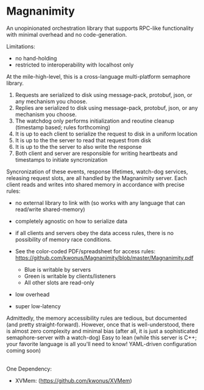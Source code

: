 # Magnanimity
An unopinionated orchestration library that supports RPC-like functionality with minimal overhead and no code-generation.

Limitations:
- no hand-holding
- restricted to interoperability with localhost only 

At the mile-high-level, this is a cross-language multi-platform semaphore library.
1) Requests are serialized to disk using message-pack, protobuf, json, or any mechanism you choose.
2) Replies are serialized to disk using message-pack, protobuf, json, or any mechanism you choose.
3) The watchdog only performs initialization and reoutine cleanup (timestamp based; rules forthcoming)
4) It is up to each client to serialize the request to disk in a uniform location
5) It is up to the the server to read that request from disk
6) It is up to the the server to also write the response
7) Both client and server are responsible for writing heartbeats and timestamps to initiate syncronization

Syncronization of these events, response lifetimes, watch-dog services, releasing request slots, are all handled by the Magnanimity server.
Each client reads and writes into shared memory in accordance with precise rules:
- no external library to link with (so works with any language that can read/write shared-memory)

- completely agnostic on how to serialize data

- if all clients and servers obey the data access rules, there is no possibility of memory race conditions.

- See the color-coded PDF/spreadsheet for access rules:</br>
https://github.com/kwonus/Magnanimity/blob/master/Magnanimity.pdf
	- Blue is writable by servers
	- Green is writable by clients/listeners
	- All other slots are read-only

- low overhead

- super low-latency

Admittedly, the memory accessibility rules are tedious, but documented (and pretty straight-forward).
However, once that is well-understood, there is almost zero complexity and minimal bias (after all, it is just a sophisticated semaphore-server with a watch-dog)
Easy to lean (while this server is C++; your favorite language is all you'll need to know! YAML-driven configuration coming soon)

<br>One Dependency:
- XVMem: (https://github.com/kwonus/XVMem)

  